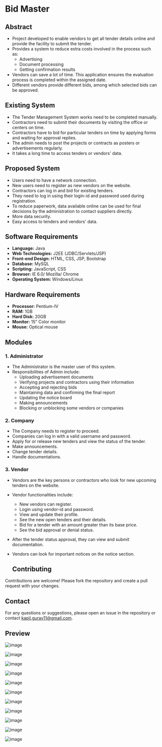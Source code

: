 # Bid Master

## Abstract
- Project developed to enable vendors to get all tender details online and provide the facility to submit the tender.
- Provides a system to reduce extra costs involved in the process such as:
  - Advertising
  - Document processing
  - Getting confirmation results
- Vendors can save a lot of time. This application ensures the evaluation process is completed within the assigned date.
- Different vendors provide different bids, among which selected bids can be approved.

## Existing System
- The Tender Management System works need to be completed manually.
- Contractors need to submit their documents by visiting the office or centers on time.
- Contractors have to bid for particular tenders on time by applying forms and waiting for approval replies.
- The admin needs to post the projects or contracts as posters or advertisements regularly.
- It takes a long time to access tenders or vendors' data.

## Proposed System
- Users need to have a network connection.
- New users need to register as new vendors on the website.
- Contractors can log in and bid for existing tenders.
- They need to log in using their login-id and password used during registration.
- To reduce paperwork, data available online can be used for final decisions by the administration to contact suppliers directly.
- More data security.
- Easy access to tenders and vendors' data.

## Software Requirements
- **Language:** Java
- **Web Technologies:** J2EE (JDBC/Servlets/JSP)
- **Front-end Design:** HTML, CSS, JSP, Bootstrap
- **Database:** MySQL
- **Scripting:** JavaScript, CSS
- **Browser:** IE 6.0/ Mozilla/ Chrome
- **Operating System:** Windows/Linux

## Hardware Requirements
- **Processor:** Pentium-IV
- **RAM:** 1GB
- **Hard Disk:** 20GB
- **Monitor:** 15” Color monitor
- **Mouse:** Optical mouse

## Modules
### 1. Administrator
- The Administrator is the master user of this system.
- Responsibilities of Admin include:
  - Uploading advertisement documents
  - Verifying projects and contractors using their information
  - Accepting and rejecting bids
  - Maintaining data and confirming the final report
  - Updating the notice board
  - Making announcements
  - Blocking or unblocking some vendors or companies

### 2. Company
- The Company needs to register to proceed.
- Companies can log in with a valid username and password.
- Apply for or release new tenders and view the status of the tender.
- Make announcements.
- Change tender details.
- Handle documentations.

### 3. Vendor
- Vendors are the key persons or contractors who look for new upcoming tenders on the website.
- Vendor functionalities include:
  - New vendors can register.
  - Login using vendor-id and password.
  - View and update their profile.
  - See the new open tenders and their details.
  - Bid for a tender with an amount greater than its base price.
  - See the bid approval or denial status.
- After the tender status approval, they can view and submit documentation.
- Vendors can look for important notices on the notice section.

  ## Contributing

Contributions are welcome! Please fork the repository and create a pull request with your changes.

## Contact

For any questions or suggestions, please open an issue in the repository or contact [kapil.gurav11@gmail.com](mailto:kapil.gurav11@gmail.com).

## Preview

![image](https://github.com/Kapil-Gurav/Tender-Management/assets/160912998/d3075cc9-86ad-4f83-aa8a-e90bbd99fa29)

![image](https://github.com/Kapil-Gurav/Tender-Management/assets/160912998/54a98bd2-67bb-4337-a35e-12287914d601)

![image](https://github.com/Kapil-Gurav/Tender-Management/assets/160912998/9ba00d53-37fd-40ff-809e-14fb69543712)

![image](https://github.com/Kapil-Gurav/Tender-Management/assets/160912998/b9f2bf83-0e52-496c-a794-55b367348904)

![image](https://github.com/Kapil-Gurav/Tender-Management/assets/160912998/5ebe5392-e101-4984-8dc0-947f1f5e1349)

![image](https://github.com/Kapil-Gurav/Tender-Management/assets/160912998/8d45f471-0011-485a-973c-ebfd164f03d7)

![image](https://github.com/Kapil-Gurav/Tender-Management/assets/160912998/d262876c-684b-4b00-abe7-56af8703e520)

![image](https://github.com/Kapil-Gurav/Tender-Management/assets/160912998/1aaa6e9c-1472-4387-9e70-d4bd900d81d1)

![image](https://github.com/Kapil-Gurav/Tender-Management/assets/160912998/4e3c1e0c-a318-4c9a-ac8c-ca7b69d3539a)

![image](https://github.com/Kapil-Gurav/Tender-Management/assets/160912998/5f322744-ac63-479d-803a-88785cae2ccc)

![image](https://github.com/Kapil-Gurav/Tender-Management/assets/160912998/d2594a88-3969-4308-a258-ff0bea0b9dc4)
